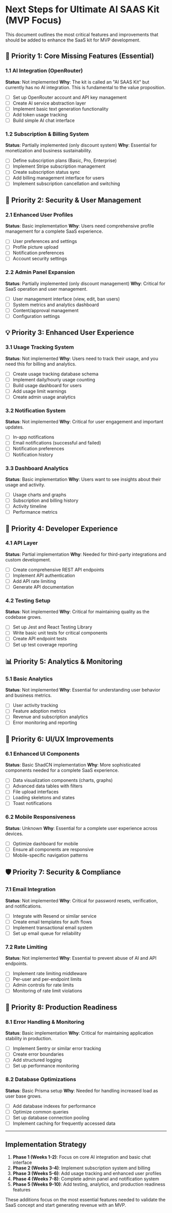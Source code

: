 # Next Steps for Ultimate AI SAAS Kit (MVP Focus)

This document outlines the most critical features and improvements that should be added to enhance the SaaS kit for MVP development.

## 🚀 Priority 1: Core Missing Features (Essential)

### 1.1 AI Integration (OpenRouter)
**Status**: Not implemented
**Why**: The kit is called an "AI SAAS Kit" but currently has no AI integration. This is fundamental to the value proposition.

- [ ] Set up OpenRouter account and API key management
- [ ] Create AI service abstraction layer
- [ ] Implement basic text generation functionality
- [ ] Add token usage tracking
- [ ] Build simple AI chat interface

### 1.2 Subscription & Billing System
**Status**: Partially implemented (only discount system)
**Why**: Essential for monetization and business sustainability.

- [ ] Define subscription plans (Basic, Pro, Enterprise)
- [ ] Implement Stripe subscription management
- [ ] Create subscription status sync
- [ ] Add billing management interface for users
- [ ] Implement subscription cancellation and switching

## 🔐 Priority 2: Security & User Management

### 2.1 Enhanced User Profiles
**Status**: Basic implementation
**Why**: Users need comprehensive profile management for a complete SaaS experience.

- [ ] User preferences and settings
- [ ] Profile picture upload
- [ ] Notification preferences
- [ ] Account security settings

### 2.2 Admin Panel Expansion
**Status**: Partially implemented (only discount management)
**Why**: Critical for SaaS operation and user management.

- [ ] User management interface (view, edit, ban users)
- [ ] System metrics and analytics dashboard
- [ ] Content/approval management
- [ ] Configuration settings

## 💡 Priority 3: Enhanced User Experience

### 3.1 Usage Tracking System
**Status**: Not implemented
**Why**: Users need to track their usage, and you need this for billing and analytics.

- [ ] Create usage tracking database schema
- [ ] Implement daily/hourly usage counting
- [ ] Build usage dashboard for users
- [ ] Add usage limit warnings
- [ ] Create admin usage analytics

### 3.2 Notification System
**Status**: Not implemented
**Why**: Critical for user engagement and important updates.

- [ ] In-app notifications
- [ ] Email notifications (successful and failed)
- [ ] Notification preferences
- [ ] Notification history

### 3.3 Dashboard Analytics
**Status**: Basic implementation
**Why**: Users want to see insights about their usage and activity.

- [ ] Usage charts and graphs
- [ ] Subscription and billing history
- [ ] Activity timeline
- [ ] Performance metrics

## 🔧 Priority 4: Developer Experience

### 4.1 API Layer
**Status**: Partial implementation
**Why**: Needed for third-party integrations and custom development.

- [ ] Create comprehensive REST API endpoints
- [ ] Implement API authentication
- [ ] Add API rate limiting
- [ ] Generate API documentation

### 4.2 Testing Setup
**Status**: Not implemented
**Why**: Critical for maintaining quality as the codebase grows.

- [ ] Set up Jest and React Testing Library
- [ ] Write basic unit tests for critical components
- [ ] Create API endpoint tests
- [ ] Set up test coverage reporting

## 📊 Priority 5: Analytics & Monitoring

### 5.1 Basic Analytics
**Status**: Not implemented
**Why**: Essential for understanding user behavior and business metrics.

- [ ] User activity tracking
- [ ] Feature adoption metrics
- [ ] Revenue and subscription analytics
- [ ] Error monitoring and reporting

## 🎨 Priority 6: UI/UX Improvements

### 6.1 Enhanced UI Components
**Status**: Basic ShadCN implementation
**Why**: More sophisticated components needed for a complete SaaS experience.

- [ ] Data visualization components (charts, graphs)
- [ ] Advanced data tables with filters
- [ ] File upload interfaces
- [ ] Loading skeletons and states
- [ ] Toast notifications

### 6.2 Mobile Responsiveness
**Status**: Unknown
**Why**: Essential for a complete user experience across devices.

- [ ] Optimize dashboard for mobile
- [ ] Ensure all components are responsive
- [ ] Mobile-specific navigation patterns

## 🛡️ Priority 7: Security & Compliance

### 7.1 Email Integration
**Status**: Not implemented
**Why**: Critical for password resets, verification, and notifications.

- [ ] Integrate with Resend or similar service
- [ ] Create email templates for auth flows
- [ ] Implement transactional email system
- [ ] Set up email queue for reliability

### 7.2 Rate Limiting
**Status**: Not implemented
**Why**: Essential to prevent abuse of AI and API endpoints.

- [ ] Implement rate limiting middleware
- [ ] Per-user and per-endpoint limits
- [ ] Admin controls for rate limits
- [ ] Monitoring of rate limit violations

## 🚀 Priority 8: Production Readiness

### 8.1 Error Handling & Monitoring
**Status**: Basic implementation
**Why**: Critical for maintaining application stability in production.

- [ ] Implement Sentry or similar error tracking
- [ ] Create error boundaries
- [ ] Add structured logging
- [ ] Set up performance monitoring

### 8.2 Database Optimizations
**Status**: Basic Prisma setup
**Why**: Needed for handling increased load as user base grows.

- [ ] Add database indexes for performance
- [ ] Optimize common queries
- [ ] Set up database connection pooling
- [ ] Implement caching for frequently accessed data

---

## Implementation Strategy

1. **Phase 1 (Weeks 1-2)**: Focus on core AI integration and basic chat interface
2. **Phase 2 (Weeks 3-4)**: Implement subscription system and billing
3. **Phase 3 (Weeks 5-6)**: Add usage tracking and enhanced user profiles
4. **Phase 4 (Weeks 7-8)**: Complete admin panel and notification system
5. **Phase 5 (Weeks 9-10)**: Add testing, analytics, and production readiness features

These additions focus on the most essential features needed to validate the SaaS concept and start generating revenue with an MVP.